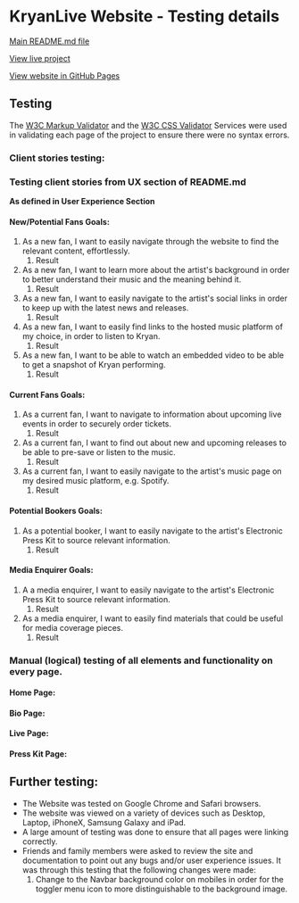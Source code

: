 # KryanLive Website - Testing details

[Main README.md file](/README.md)

[View live project](https://rebeccatraceyt.github.io/KryanLive/)

[View website in GitHub Pages](https://github.com/rebeccatraceyt/KryanLive)

## Testing

The [W3C Markup Validator](https://validator.w3.org/) and the [W3C CSS Validator](https://jigsaw.w3.org/css-validator/) Services were used in validating each page of the project to ensure there were no syntax errors.

### Client stories testing:

### Testing client stories from UX section of README.md

**As defined in User Experience Section**
#### New/Potential Fans Goals:
1. As a new fan, I want to easily navigate through the website to find the relevant content, effortlessly.
     1. Result
2. As a new fan, I want to learn more about the artist's background in order to better understand their music and the meaning behind it.
     1. Result
3. As a new fan, I want to easily navigate to the artist's social links in order to keep up with the latest news and releases.
     1. Result
4. As a new fan, I want to easily find links to the hosted music platform of my choice, in order to listen to Kryan.
     1. Result
5. As a new fan, I want to be able to watch an embedded video to be able to get a snapshot of Kryan performing.
     1. Result

#### Current Fans Goals:
1. As a current fan, I want to navigate to information about upcoming live events in order to securely order tickets.
     1. Result
2. As a current fan, I want to find out about new and upcoming releases to be able to pre-save or listen to the music.
     1. Result
3. As a current fan, I want to easily navigate to the artist's music page on my desired music platform, e.g. Spotify.
     1. Result

#### Potential Bookers Goals:
1. As a potential booker, I want to easily navigate to the artist's Electronic Press Kit to source relevant information.
     1. Result

#### Media Enquirer Goals:
1. A a media enquirer, I want to easily navigate to the artist's Electronic Press Kit to source relevant information.
     1. Result
2. As a media enquirer, I want to easily find materials that could be useful for media coverage pieces.
     1. Result



### Manual (logical) testing of all elements and functionality on every page.

#### Home Page:

#### Bio Page:

#### Live Page:

#### Press Kit Page:

## Further testing: 

- The Website was tested on Google Chrome and Safari browsers.
- The website was viewed on a variety of devices such as Desktop, Laptop, iPhoneX, Samsung Galaxy and iPad.
- A large amount of testing was done to ensure that all pages were linking correctly.
- Friends and family members were asked to review the site and documentation to point out any bugs and/or user experience issues. It was through this testing that the following changes were made:
     1. Change to the Navbar background color on mobiles in order for the toggler menu icon to more distinguishable to the background image.